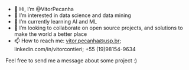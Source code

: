 - 👋 Hi, I’m @VitorPecanha
- 👀 I’m interested in data science and data mining
- 🌱 I’m currently learning AI and ML
- 💞️ I’m looking to collaborate on open source projects, and solutions to make the world a better place
- 📫 How to reach me: vitor.pecanha@usp.br; linkedin.com/in/vitorcontieri; +55 (19)98154-9634

Feel free to send me a message about some project :)

